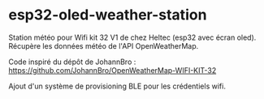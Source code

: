 # esp32-oled-weather-station
 Station météo pour Wifi kit 32 V1 de chez Heltec (esp32 avec écran oled). Récupère les données météo de l'API OpenWeatherMap.
 
 Code inspiré du dépôt de JohannBro : https://github.com/JohannBro/OpenWeatherMap-WIFI-KIT-32

Ajout d'un système de provisioning BLE pour les crédentiels wifi.